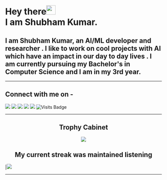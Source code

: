 # Hey there<img src="https://raw.githubusercontent.com/arnoob16/arnoob16/master/wave.gif" width="30px"><br>I am Shubham Kumar.

## I am Shubham Kumar, an AI/ML developer and researcher . I like to work on cool projects with AI which have an impact in our day to day lives . I am currently pursuing my Bachelor's in Computer Science and I am in my 3rd year.


---

## Connect with me on - 
[<img src="https://img.shields.io/badge/linkedin-%230077B5.svg?&style=for-the-badge&logo=linkedin&logoColor=white"/>](https://www.linkedin.com/in/shubham-kumar-7b0a5a16a/) 
[<img src = "https://img.shields.io/badge/instagram-%23E4405F.svg?&style=for-the-badge&logo=instagram&logoColor=white">](https://www.instagram.com/shubhamkumar2091/?hl=en)
[<img src ="https://img.shields.io/badge/Email-Here-%23E4405F.svg?&style=for-the-badge&logo=&logoColor=white%22">](mailto:contactshubhamkr2091@gmail.com)
[<img src ="https://img.shields.io/badge/Download-Resume-AA00FF.svg?&style=for-the-badge&logo=docusign&logoColor=white%22">](https://drive.google.com/file/d/1-F-1ynE2F2WRTvIqNQuD1iwXSflyLrmC/view)
[<img src ="https://img.shields.io/badge/Website-AD-%231877F2.svg?&style=for-the-badge&logo=&logoColor=white%22">](https://zyberg2091.github.io/)  ![Visits Badge](https://badges.pufler.dev/visits/zyberg2091/Shubham?style=for-the-badge)

---

## <h2 align=center> Trophy Cabinet </h2>

<p align=center>
<img align=center src="https://github-profile-trophy.vercel.app/?username=arnoob16&theme=monokai&row=2&column=3&margin-w=8&margin-h=8">
</p>

### <h2 align=center>My current streak was maintained listening</h2> 
|<img src="https://github-readme-streak-stats.herokuapp.com/?user=zyberg2091"/>

---

